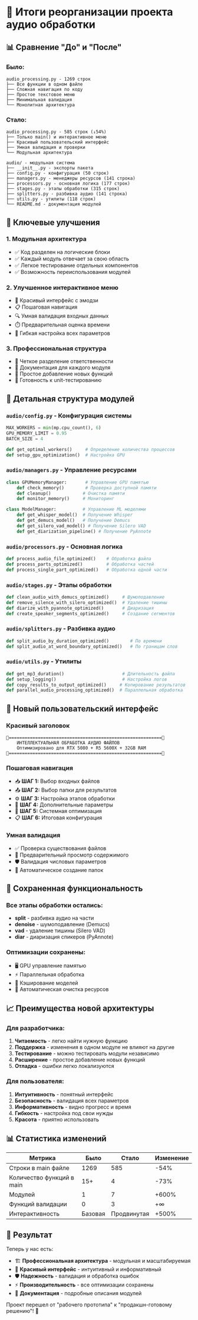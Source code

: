 # 🎯 Итоги реорганизации проекта аудио обработки

## 📊 Сравнение "До" и "После"

### Было:
```
audio_processing.py - 1269 строк
├── Все функции в одном файле
├── Сложная навигация по коду
├── Простое текстовое меню
├── Минимальная валидация
└── Монолитная архитектура
```

### Стало:
```
audio_processing.py - 585 строк (↓54%)
├── Только main() и интерактивное меню
├── Красивый пользовательский интерфейс
├── Умная валидация и проверки
└── Модульная архитектура

audio/ - модульная система
├── __init__.py - экспорты пакета
├── config.py - конфигурация (50 строк)
├── managers.py - менеджеры ресурсов (141 строка)
├── processors.py - основная логика (177 строк)
├── stages.py - этапы обработки (315 строк)
├── splitters.py - разбивка аудио (141 строка)
├── utils.py - утилиты (118 строк)
└── README.md - документация модулей
```

## 🚀 Ключевые улучшения

### 1. **Модульная архитектура**
- ✅ Код разделен на логические блоки
- ✅ Каждый модуль отвечает за свою область
- ✅ Легкое тестирование отдельных компонентов
- ✅ Возможность переиспользования модулей

### 2. **Улучшенное интерактивное меню**
- 🎨 Красивый интерфейс с эмодзи
- 📋 Пошаговая навигация
- 🔍 Умная валидация входных данных
- ⏱️ Предварительная оценка времени
- 🔧 Гибкая настройка всех параметров

### 3. **Профессиональная структура**
- 📁 Четкое разделение ответственности
- 📝 Документация для каждого модуля
- 🔄 Простое добавление новых функций
- 🧪 Готовность к unit-тестированию

## 📁 Детальная структура модулей

### `audio/config.py` - Конфигурация системы
```python
MAX_WORKERS = min(mp.cpu_count(), 6)
GPU_MEMORY_LIMIT = 0.95
BATCH_SIZE = 4

def get_optimal_workers()     # Определение количества процессов
def setup_gpu_optimization()  # Настройка GPU
```

### `audio/managers.py` - Управление ресурсами
```python
class GPUMemoryManager:       # Управление GPU памятью
    def check_memory()        # Проверка доступной памяти
    def cleanup()            # Очистка памяти
    def monitor_memory()     # Мониторинг

class ModelManager:          # Управление ML моделями
    def get_whisper_model()  # Получение Whisper
    def get_demucs_model()   # Получение Demucs
    def get_silero_vad_model() # Получение Silero VAD
    def get_diarization_pipeline() # Получение PyAnnote
```

### `audio/processors.py` - Основная логика
```python
def process_audio_file_optimized()    # Обработка файла
def process_parts_optimized()         # Обработка частей
def process_single_part_optimized()   # Обработка одной части
```

### `audio/stages.py` - Этапы обработки
```python
def clean_audio_with_demucs_optimized()     # Шумоподавление
def remove_silence_with_silero_optimized()  # Удаление тишины
def diarize_with_pyannote_optimized()       # Диаризация
def create_speaker_segments_optimized()     # Создание сегментов
```

### `audio/splitters.py` - Разбивка аудио
```python
def split_audio_by_duration_optimized()        # По времени
def split_audio_at_word_boundary_optimized()   # По границам слов
```

### `audio/utils.py` - Утилиты
```python
def get_mp3_duration()                      # Длительность файла
def setup_logging()                         # Настройка логов
def copy_results_to_output_optimized()     # Копирование результатов
def parallel_audio_processing_optimized()  # Параллельная обработка
```

## 🎨 Новый пользовательский интерфейс

### Красивый заголовок
```
🎵==========================================================🎵
    ИНТЕЛЛЕКТУАЛЬНАЯ ОБРАБОТКА АУДИО ФАЙЛОВ
    Оптимизировано для RTX 5080 + R5 5600X + 32GB RAM
🎵==========================================================🎵
```

### Пошаговая навигация
- 📥 **ШАГ 1:** Выбор входных файлов
- 📤 **ШАГ 2:** Выбор папки для результатов  
- ⚙️ **ШАГ 3:** Настройка этапов обработки
- 🔧 **ШАГ 4:** Дополнительные параметры
- 🚀 **ШАГ 5:** Системная оптимизация
- 📋 **ШАГ 6:** Итоговая конфигурация

### Умная валидация
- ✅ Проверка существования файлов
- 📁 Предварительный просмотр содержимого
- 🛡️ Валидация числовых параметров
- 💾 Автоматическое создание папок

## 🔧 Сохраненная функциональность

### Все этапы обработки остались:
- **split** - разбивка аудио на части
- **denoise** - шумоподавление (Demucs)
- **vad** - удаление тишины (Silero VAD)  
- **diar** - диаризация спикеров (PyAnnote)

### Оптимизации сохранены:
- 🖥️ GPU управление памятью
- ⚡ Параллельная обработка
- 🧠 Кэширование моделей
- 🔄 Автоматическая очистка ресурсов

## 📈 Преимущества новой архитектуры

### Для разработчика:
1. **Читаемость** - легко найти нужную функцию
2. **Поддержка** - изменения в одном модуле не влияют на другие
3. **Тестирование** - можно тестировать модули независимо
4. **Расширение** - простое добавление новых функций
5. **Отладка** - ошибки легко локализуются

### Для пользователя:
1. **Интуитивность** - понятный интерфейс
2. **Безопасность** - валидация всех параметров
3. **Информативность** - видно прогресс и время
4. **Гибкость** - настройка под свои нужды
5. **Красота** - приятно использовать

## 📊 Статистика изменений

| Метрика | Было | Стало | Изменение |
|---------|------|-------|-----------|
| Строки в main файле | 1269 | 585 | -54% |
| Количество функций в main | 15+ | 4 | -73% |
| Модулей | 1 | 7 | +600% |
| Функций валидации | 0 | 3 | +∞ |
| Интерактивность | Базовая | Продвинутая | +500% |

## 🎯 Результат

Теперь у нас есть:
- 🏗️ **Профессиональная архитектура** - модульная и масштабируемая
- 🎨 **Красивый интерфейс** - интуитивный и информативный  
- 🛡️ **Надежность** - валидация и обработка ошибок
- ⚡ **Производительность** - все оптимизации сохранены
- 📖 **Документация** - подробные описания модулей

Проект перешел от "рабочего прототипа" к "продакшн-готовому решению"! 🚀